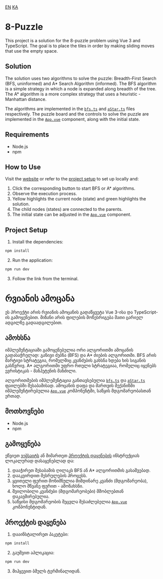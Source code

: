 [EN](#8-puzzle) [KA](#რვიანის-ამოცანა)

# 8-Puzzle

This project is a solution for the 8-puzzle problem using Vue 3 and TypeScript. The goal is to place the tiles in order by making sliding moves that use the empty space.

## Solution

The solution uses two algorithms to solve the puzzle: Breadth-First Search (BFS, uninformed) and A* Search Algorithm (informed). The BFS algorithm is a simple strategy in which a node is expanded along breadth of the tree. The A* algorithm is a more complex strategy that uses a heuristic - Manhattan distance.

The algorithms are implemented in the [`bfs.ts`](src/algorithms/bfs.ts) and [`aStar.ts`](src/algorithms/aStar.ts) files respectively. The puzzle board and the controls to solve the puzzle are implemented in the [`App.vue`](src/App.vue) component, along with the initial state.

## Requirements

- Node.js
- npm

## How to Use

Visit the [website](https://tsitokhtsev.github.io/8-puzzle/) or refer to the [project setup](#project-setup) to set up locally and:

1. Click the corresponding button to start BFS or A* algorithms.
2. Observe the execution process.
3. Yellow highlights the current node (state) and green highlights the solution.
4. The child nodes (states) are connected to the parents.
5. The initial state can be adjusted in the [`App.vue`](src/App.vue) component.

## Project Setup

1. Install the dependencies:
```sh
npm install
```
2. Run the application:
```sh
npm run dev
```
3. Follow the link from the terminal.

# რვიანის ამოცანა

ეს პროექტი არის რვიანის ამოცანის გადაწყვეტა Vue 3-ისა და TypeScript-ის გამოყენებით. მიზანი არის ფილების მოწესრიგება მათი ცარიელ ადგილზე გადაადგილებით.

## ამოხსნა

იმპლემენტაციაში გამოყენებულია ორი ალგორითმი ამოცანის გადასაჭრელად: განივი ძებნა (BFS) და A* ძიების ალგორითმი. BFS არის მარტივი სტრატეგია, რომელშიც კვანძების გახსნა ხდება ხის სიგანის გასწვრივ. A* ალგორითმი უფრო რთული სტრატეგიაა, რომელიც იყენებს ევრისტიკას - მანჰეტენის მანძილი.

ალგორითმების იმპლემენტაცია განთავსებულია [`bfs.ts`](src/algorithms/bfs.ts) და [`aStar.ts`](src/algorithms/aStar.ts) ფაილებში შესაბამისად. ამოცანის დაფა და მართვის მექანიზმი იმპლემენტირებულია [`App.vue`](src/App.vue) კომპონენტში, საწყის მდგომარეობასთან ერთად.

## მოთხოვნები

- Node.js
- npm

## გამოყენება

ეწვიეთ [ვებსაიტს](https://tsitokhtsev.github.io/8-puzzle/) ან მიმართეთ [პროექტის დაყენების](#პროექტის-დაყენება) ინსტრუქციას ლოკალურად დასაყენებლად და:

1. დააჭირეთ შესაბამის ღილაკს BFS ან A* ალგორითმის გასაშვებად.
2. დააკვირდით შესრულების პროცესს.
3. ყვითელი ფერით მონიშნულია მიმდინარე კვანძი (მდგომარეობა), ხოლო მწვანე ფერით - ამონახსნი.
4. შვილობილი კვანძები (მდგომარეობები) მშობლებთან დაკავშირებულია.
5. საწყისი მდგომარეობის შეცვლა შესაძლებელია [`App.vue`](src/App.vue) კომპონენტიდან.

## პროექტის დაყენება

1. დააინსტალირეთ პაკეტები:
```sh
npm install
```
2. გაუშვით აპლიკაცია:
```sh
npm run dev
```
3. მიჰყევით ბმულს ტერმინალიდან.
